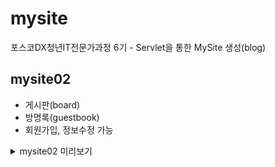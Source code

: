 # mysite
포스코DX청년IT전문가과정 6기 - Servlet을 통한 MySite 생성(blog)

## mysite02
- 게시판(board)
- 방명록(guestbook)
- 회원가입, 정보수정 가능
<details>
<summary>mysite02 미리보기</summary>
<div markdown="1">
![image](https://github.com/shin-6-0/mysite/assets/96154444/f52632fd-717a-4d71-83d2-6b58b1df1fef)
![image](https://github.com/shin-6-0/mysite/assets/96154444/8982a338-a400-4e6a-844e-6771441ae021)
![image](https://github.com/shin-6-0/mysite/assets/96154444/09da5497-6b03-4ca7-a8f6-b34ca7954289)
![image](https://github.com/shin-6-0/mysite/assets/96154444/959bf166-b910-4795-bd14-62967a9040f8)
![image](https://github.com/shin-6-0/mysite/assets/96154444/11114d60-7902-4c33-bfbc-72891832a9a1)
</div>
</details>

